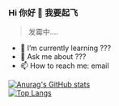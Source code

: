 ### Hi 你好 👋 我要起飞
> 发霉中....

<!--
**micjn89757/micjn89757** is a ✨ _special_ ✨ repository because its `README.md` (this file) appears on your GitHub profile.

Here are some ideas to get you started:

- 🔭 I’m currently working on ...
- 🌱 I’m currently learning ...
- 👯 I’m looking to collaborate on ...
- 🤔 I’m looking for help with ...
- 💬 Ask me about ...
- 📫 How to reach me: ...
- 😄 Pronouns: ... 
- ⚡ Fun fact: ...
-->

- 🌱 I’m currently learning ???
- 💬 Ask me about ???
- 📫 How to reach me: email

[![Anurag's GitHub stats](https://github-readme-stats.vercel.app/api?username=micjn89757)](https://github.com/anuraghazra/github-readme-stats)
<br/>
[![Top Langs](https://github-readme-stats.vercel.app/api/top-langs/?username=micjn89757)](https://github.com/anuraghazra/github-readme-stats)
